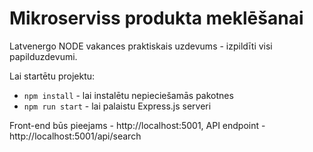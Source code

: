 # Mikroserviss produkta meklēšanai
Latvenergo NODE vakances praktiskais uzdevums - izpildīti visi papilduzdevumi.

Lai startētu projektu:
- `npm install` - lai instalētu nepieciešamās pakotnes
- `npm run start` - lai palaistu Express.js serveri

Front-end būs pieejams - http://localhost:5001,
API endpoint - http://localhost:5001/api/search
